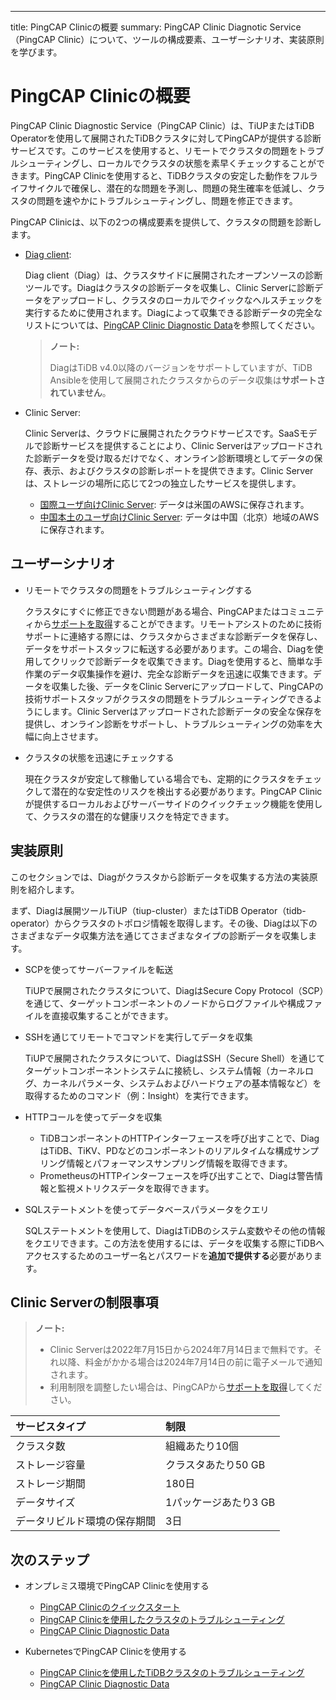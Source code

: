 ---
title: PingCAP Clinicの概要
summary: PingCAP Clinic Diagnotic Service（PingCAP Clinic）について、ツールの構成要素、ユーザーシナリオ、実装原則を学びます。

# PingCAP Clinicの概要

PingCAP Clinic Diagnostic Service（PingCAP Clinic）は、TiUPまたはTiDB Operatorを使用して展開されたTiDBクラスタに対してPingCAPが提供する診断サービスです。このサービスを使用すると、リモートでクラスタの問題をトラブルシューティングし、ローカルでクラスタの状態を素早くチェックすることができます。PingCAP Clinicを使用すると、TiDBクラスタの安定した動作をフルライフサイクルで確保し、潜在的な問題を予測し、問題の発生確率を低減し、クラスタの問題を速やかにトラブルシューティングし、問題を修正できます。

PingCAP Clinicは、以下の2つの構成要素を提供して、クラスタの問題を診断します。

- [Diag client](https://github.com/pingcap/diag):

    Diag client（Diag）は、クラスタサイドに展開されたオープンソースの診断ツールです。Diagはクラスタの診断データを収集し、Clinic Serverに診断データをアップロードし、クラスタのローカルでクイックなヘルスチェックを実行するために使用されます。Diagによって収集できる診断データの完全なリストについては、[PingCAP Clinic Diagnostic Data](/clinic/clinic-data-instruction-for-tiup.md)を参照してください。

    > **ノート:**
    >
    > DiagはTiDB v4.0以降のバージョンをサポートしていますが、TiDB Ansibleを使用して展開されたクラスタからのデータ収集は**サポートされていません**。

- Clinic Server:

    Clinic Serverは、クラウドに展開されたクラウドサービスです。SaaSモデルで診断サービスを提供することにより、Clinic Serverはアップロードされた診断データを受け取るだけでなく、オンライン診断環境としてデータの保存、表示、およびクラスタの診断レポートを提供できます。Clinic Serverは、ストレージの場所に応じて2つの独立したサービスを提供します。

    - [国際ユーザ向けClinic Server](https://clinic.pingcap.com): データは米国のAWSに保存されます。
    - [中国本土のユーザ向けClinic Server](https://clinic.pingcap.com.cn): データは中国（北京）地域のAWSに保存されます。

## ユーザーシナリオ

- リモートでクラスタの問題をトラブルシューティングする

    クラスタにすぐに修正できない問題がある場合、PingCAPまたはコミュニティから[サポートを取得](/support.md)することができます。リモートアシストのために技術サポートに連絡する際には、クラスタからさまざまな診断データを保存し、データをサポートスタッフに転送する必要があります。この場合、Diagを使用してクリックで診断データを収集できます。Diagを使用すると、簡単な手作業のデータ収集操作を避け、完全な診断データを迅速に収集できます。データを収集した後、データをClinic Serverにアップロードして、PingCAPの技術サポートスタッフがクラスタの問題をトラブルシューティングできるようにします。Clinic Serverはアップロードされた診断データの安全な保存を提供し、オンライン診断をサポートし、トラブルシューティングの効率を大幅に向上させます。

- クラスタの状態を迅速にチェックする

    現在クラスタが安定して稼働している場合でも、定期的にクラスタをチェックして潜在的な安定性のリスクを検出する必要があります。PingCAP Clinicが提供するローカルおよびサーバーサイドのクイックチェック機能を使用して、クラスタの潜在的な健康リスクを特定できます。

## 実装原則

このセクションでは、Diagがクラスタから診断データを収集する方法の実装原則を紹介します。

まず、Diagは展開ツールTiUP（tiup-cluster）またはTiDB Operator（tidb-operator）からクラスタのトポロジ情報を取得します。その後、Diagは以下のさまざまなデータ収集方法を通じてさまざまなタイプの診断データを収集します。

- SCPを使ってサーバーファイルを転送

    TiUPで展開されたクラスタについて、DiagはSecure Copy Protocol（SCP）を通じて、ターゲットコンポーネントのノードからログファイルや構成ファイルを直接収集することができます。

- SSHを通じてリモートでコマンドを実行してデータを収集

    TiUPで展開されたクラスタについて、DiagはSSH（Secure Shell）を通じてターゲットコンポーネントシステムに接続し、システム情報（カーネルログ、カーネルパラメータ、システムおよびハードウェアの基本情報など）を取得するためのコマンド（例：Insight）を実行できます。

- HTTPコールを使ってデータを収集

    - TiDBコンポーネントのHTTPインターフェースを呼び出すことで、DiagはTiDB、TiKV、PDなどのコンポーネントのリアルタイムな構成サンプリング情報とパフォーマンスサンプリング情報を取得できます。
    - PrometheusのHTTPインターフェースを呼び出すことで、Diagは警告情報と監視メトリクスデータを取得できます。

- SQLステートメントを使ってデータベースパラメータをクエリ

    SQLステートメントを使用して、DiagはTiDBのシステム変数やその他の情報をクエリできます。この方法を使用するには、データを収集する際にTiDBへアクセスするためのユーザー名とパスワードを**追加で提供する**必要があります。

## Clinic Serverの制限事項

> **ノート:**
>
> - Clinic Serverは2022年7月15日から2024年7月14日まで無料です。それ以降、料金がかかる場合は2024年7月14日の前に電子メールで通知されます。
> - 利用制限を調整したい場合は、PingCAPから[サポートを取得](/support.md)してください。

| サービスタイプ| 制限 |
| :------ | :------ |
| クラスタ数 | 組織あたり10個 |
| ストレージ容量 | クラスタあたり50 GB |
| ストレージ期間 | 180日 |
| データサイズ | 1パッケージあたり3 GB |
| データリビルド環境の保存期間 | 3日 |

## 次のステップ

- オンプレミス環境でPingCAP Clinicを使用する
    - [PingCAP Clinicのクイックスタート](/clinic/quick-start-with-clinic.md)
    - [PingCAP Clinicを使用したクラスタのトラブルシューティング](/clinic/clinic-user-guide-for-tiup.md)
    - [PingCAP Clinic Diagnostic Data](/clinic/clinic-data-instruction-for-tiup.md)

- KubernetesでPingCAP Clinicを使用する
    - [PingCAP Clinicを使用したTiDBクラスタのトラブルシューティング](https://docs.pingcap.com/tidb-in-kubernetes/stable/clinic-user-guide)
    - [PingCAP Clinic Diagnostic Data](https://docs.pingcap.com/tidb-in-kubernetes/stable/clinic-data-collection)